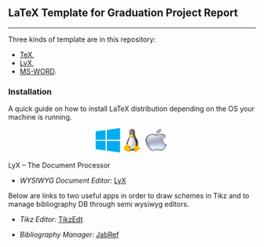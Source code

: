 ## LaTeX Template for Graduation Project Report 

* * *

Three kinds of template are in this repository:
- [TeX](https://github.com/a-mhamdi/graduation-report/tree/main/TeX),
- [LyX](https://github.com/a-mhamdi/graduation-report/tree/main/LyX),
- [MS-WORD](https://github.com/a-mhamdi/graduation-report/tree/main/MS-WORD).

<!-- Make sure to checkout to the desired branch when downloading your preferable template. -->

### Installation

A quick guide on how to install LaTeX distribution depending on the OS your machine is running.

<center>

[<img src = "imgs/Win.png" alt = "On how to install proTeXt" width="50" height="50">](https://www.tug.org/protext/)
[<img src = "imgs/Linux.jpeg" alt = "On how to install TeX Live" width="40" height="50">](https://www.tug.org/texlive/)
[<img src = "imgs/Mac.jpeg" alt = "On how to install Mac TeX" width="50" height="50">](https://www.tug.org/mactex/)

</center>

LyX – The Document Processor

-   _WYSIWYG Document Editor:_ [LyX](http://www.lyx.org/ "Link to LyX")

Below are links to two useful apps in order to draw schemes in Tikz and to manage bibliography DB through semi wysiwyg editors.

-   _Tikz Editor:_ [TikzEdt](http://www.tikzedt.org/ "Link to TikzEdt")

-   _Bibliography Manager:_ [JabRef](http://www.jabref.org/ "Link to JabRef")
